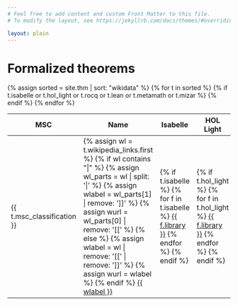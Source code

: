 ```yaml
---
# Feel free to add content and custom Front Matter to this file.
# To modify the layout, see https://jekyllrb.com/docs/themes/#overriding-theme-defaults

layout: plain
---
```


# Formalized theorems

<table class="display datatable" data-order-columns="[1]">
    <thead>
        <tr>
            <th class="dt-head-center">MSC</th>
            <th>Name</th>
            <th class="dt-head-center">Isabelle</th>
            <th class="dt-head-center">HOL Light</th>
            <th class="dt-head-center">Rocq</th>
            <th class="dt-head-center">Lean</th>
            <th class="dt-head-center">Metamath</th>
            <th class="dt-head-center">Mizar</th>
        </tr>
    </thead>
    <tbody>
        {% assign sorted = site.thm | sort: "wikidata" %}
        {% for t in sorted %}
            {% if t.isabelle or t.hol_light or t.rocq or t.lean or t.metamath or t.mizar %}
            <tr id="{{ t.wikidata }}">
                <td class="dt-body-center"><span title="{{ site.data.msc[t.msc_classification] }}">{{ t.msc_classification }}</span></td>
                <td>
                    {% assign wl = t.wikipedia_links.first %}
                    {% if wl contains "|" %}
                        {% assign wl_parts = wl | split: '|' %}
                        {% assign wlabel = wl_parts[1] | remove: ']]' %}
                        {% assign wurl = wl_parts[0] | remove: '[[' %}
                    {% else %}
                        {% assign wlabel = wl | remove: '[[' | remove: ']]' %}
                        {% assign wurl = wlabel %}
                    {% endif %}
                    <a href="https://en.wikipedia.org/wiki/{{ wurl }}" title="Wikidata ID {{ t.wikidata }}">{{ wlabel }}</a>
                </td>
                <td class="dt-body-center">
                    {% if t.isabelle %}
                        {% for f in t.isabelle %}
                            <a href="{{ f.url }}" title="{{ f.authors | join: ', ' }}">{{ f.library }}</a>
                        {% endfor %}
                    {% endif %}
                </td>
                <td class="dt-body-center">
                    {% if t.hol_light %}
                        {% for f in t.hol_light %}
                            <a href="{{ f.url }}" title="{{ f.authors | join: ', ' }}">{{ f.library }}</a>
                        {% endfor %}
                    {% endif %}
                </td>
                <td class="dt-body-center">
                    {% if t.rocq %}
                        {% for f in t.rocq %}
                            <a href="{{ f.url }}" title="{{ f.authors | join: ', ' }}">{{ f.library }}</a>
                        {% endfor %}
                    {% endif %}
                </td>
                <td class="dt-body-center">
                    {% if t.lean %}
                        {% for f in t.lean %}
                            <a href="{{ f.url }}" title="{{ f.authors | join: ', ' }}">{{ f.library }}</a>
                        {% endfor %}
                    {% endif %}
                </td>
                <td class="dt-body-center">
                    {% if t.metamath %}
                        {% for f in t.metamath %}
                            <a href="{{ f.url }}" title="{{ f.authors | join: ', ' }}">{{ f.library }}</a>
                        {% endfor %}
                    {% endif %}
                </td>
                <td class="dt-body-center">
                    {% if t.mizar %}
                        {% for f in t.mizar %}
                            <a href="{{ f.url }}" title="{{ f.authors | join: ', ' }}">{{ f.library }}</a>
                        {% endfor %}
                    {% endif %}
                </td>
            </tr>
            {% endif %}
        {% endfor %}
    </tbody>
</table>
